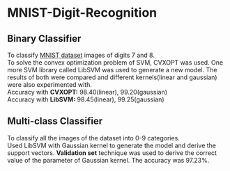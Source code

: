 # MNIST-Digit-Recognition

## Binary Classifier
To classify [MNIST dataset](http://yann.lecun.com/exdb/mnist/) images of digits 7 and 8. <br />
To solve the convex optimization problem of SVM, CVXOPT was used. One more SVM library called LibSVM was used to generate a new model. The results of both were compared and different kernels(linear and gaussian) were also experimented with. <br />
Accuracy with **CVXOPT:** 98.40(linear), 99.20(gaussian) <br />
Accuracy with **LibSVM:** 98.45(linear), 99.25(gaussian)

## Multi-class Classifier
To classify all the images of the dataset into 0-9 categories. <br />
Used LibSVM with Gaussian kernel to generate the model and derive the support vectors. **Validation set** technique was used to derive the correct value of the parameter of Gaussian kernel. The accuracy was 97.23%.
